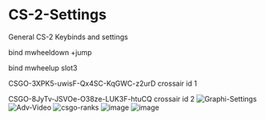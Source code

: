 # CS-2-Settings

General CS-2 Keybinds and settings

bind mwheeldown +jump

bind mwheelup slot3

CSGO-3XPK5-uwisF-Qx4SC-KqGWC-z2urD crossair id 1

CSGO-8JyTv-JSVOe-O38ze-LUK3F-htuCQ crossair id 2
![Graphi-Settings](https://github.com/user-attachments/assets/5dc640ba-1e7b-44ba-82bb-53c0ce6af334)
![Adv-Video](https://github.com/user-attachments/assets/2f3b3ae8-b570-4bc6-8372-d0b14d678169)
![csgo-ranks](https://github.com/user-attachments/assets/3700f7c6-3659-4212-a768-04f6dc9dd45c)
![image](https://github.com/user-attachments/assets/04239c23-84c7-4e4b-b3f7-7a6838a984dd)
![image](https://github.com/user-attachments/assets/e8caa137-e6f6-4444-9c72-fc852cdab421)

